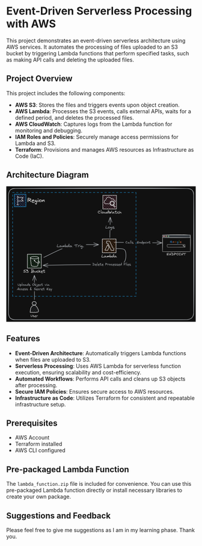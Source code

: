 # Event-Driven Serverless Processing with AWS

This project demonstrates an event-driven serverless architecture using AWS services. It automates the processing of files uploaded to an S3 bucket by triggering Lambda functions that perform specified tasks, such as making API calls and deleting the uploaded files.

## Project Overview

This project includes the following components:

- **AWS S3**: Stores the files and triggers events upon object creation.
- **AWS Lambda**: Processes the S3 events, calls external APIs, waits for a defined period, and deletes the processed files.
- **AWS CloudWatch**: Captures logs from the Lambda function for monitoring and debugging.
- **IAM Roles and Policies**: Securely manage access permissions for Lambda and S3.
- **Terraform**: Provisions and manages AWS resources as Infrastructure as Code (IaC).

## Architecture Diagram

![Architecture Diagram](diagrams/architecture.png)

## Features

- **Event-Driven Architecture**: Automatically triggers Lambda functions when files are uploaded to S3.
- **Serverless Processing**: Uses AWS Lambda for serverless function execution, ensuring scalability and cost-efficiency.
- **Automated Workflows**: Performs API calls and cleans up S3 objects after processing.
- **Secure IAM Policies**: Ensures secure access to AWS resources.
- **Infrastructure as Code**: Utilizes Terraform for consistent and repeatable infrastructure setup.

## Prerequisites

- AWS Account
- Terraform installed
- AWS CLI configured

## Pre-packaged Lambda Function

The `lambda_function.zip` file is included for convenience. You can use this pre-packaged Lambda function directly or install necessary libraries to create your own package.

## Suggestions and Feedback

Please feel free to give me suggestions as I am in my learning phase. Thank you.
